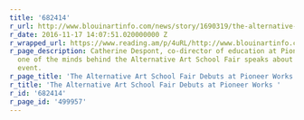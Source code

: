 ```yaml
---
title: '682414'
r_url: http://www.blouinartinfo.com/news/story/1690319/the-alternative-art-school-fair-debuts-at-pioneer-works
r_date: 2016-11-17 14:07:51.020000000 Z
r_wrapped_url: https://www.reading.am/p/4uRL/http://www.blouinartinfo.com/news/story/1690319/the-alternative-art-school-fair-debuts-at-pioneer-works
r_page_description: Catherine Despont, co-director of education at Pioneer Works and
  one of the minds behind the Alternative Art School Fair speaks about the inaugural
  event.
r_page_title: 'The Alternative Art School Fair Debuts at Pioneer Works '
r_title: 'The Alternative Art School Fair Debuts at Pioneer Works '
r_id: '682414'
r_page_id: '499957'
---
```


